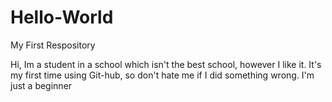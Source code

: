 # Hello-World
My First Respository

Hi, Im a student in a school which isn't the best school,
however I like it. It's my first time using Git-hub, so
don't hate me if I did something wrong. I'm just a beginner
